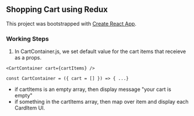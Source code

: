 ## Shopping Cart using Redux

This project was bootstrapped with [Create React App](https://github.com/facebook/create-react-app).

### Working Steps
1. In CartContainer.js, we set default value for the cart items that receieve as a props.
```
<CartContainer cart={cartItems} />
```
```
const CartContainer = ({ cart = [] }) => { ...}
```
- if cartItems is an empty array, then display message "your cart is empty"
- if something in the cartItems array, then map over item and display each CardItem UI.
